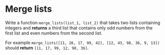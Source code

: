 # Merge lists

Write a function `merge_lists(list_1, list_2)` that takes two lists containing integers and **returns** a third list that contains only odd numbers from the first list and even numbers from the second list.

For example `merge_lists([11, 26, 17, 99, 42], [12, 43, 98, 36, 9, 13])` should **return** `[11, 17, 99, 12, 98, 36]`.
